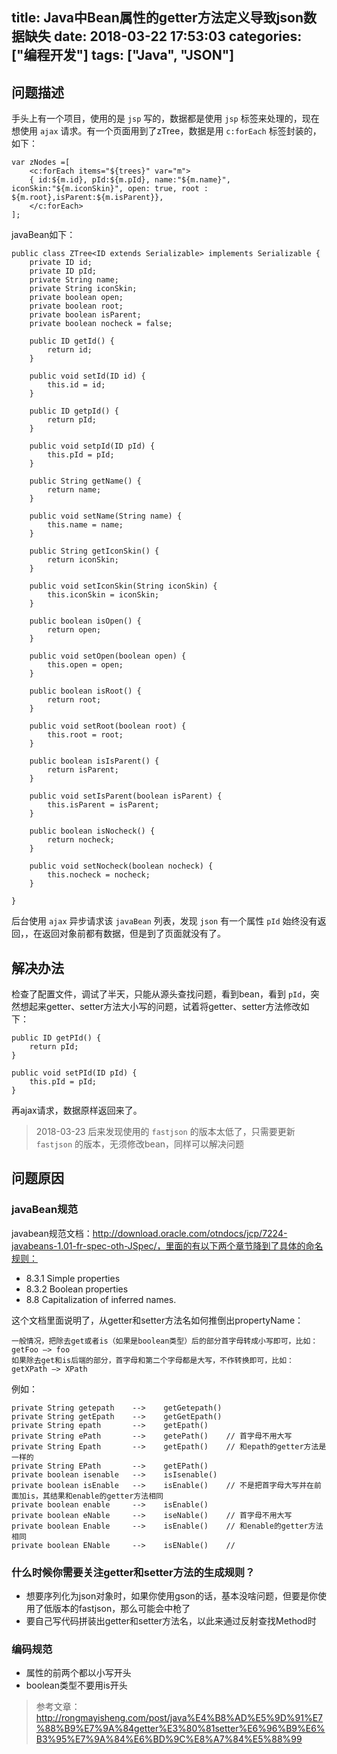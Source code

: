 title: Java中Bean属性的getter方法定义导致json数据缺失
date: 2018-03-22 17:53:03
categories: ["编程开发"]
tags: ["Java", "JSON"]
---

## 问题描述

手头上有一个项目，使用的是 `jsp` 写的，数据都是使用 `jsp` 标签来处理的，现在想使用 `ajax` 请求。有一个页面用到了zTree，数据是用 `c:forEach` 标签封装的，如下：

```
var zNodes =[
    <c:forEach items="${trees}" var="m">
    { id:${m.id}, pId:${m.pId}, name:"${m.name}", iconSkin:"${m.iconSkin}", open: true, root : ${m.root},isParent:${m.isParent}},
    </c:forEach>
];
```

javaBean如下：

```
public class ZTree<ID extends Serializable> implements Serializable {
    private ID id;
    private ID pId;
    private String name;
    private String iconSkin;
    private boolean open;
    private boolean root;
    private boolean isParent;
    private boolean nocheck = false;

    public ID getId() {
        return id;
    }

    public void setId(ID id) {
        this.id = id;
    }

    public ID getpId() {
        return pId;
    }

    public void setpId(ID pId) {
        this.pId = pId;
    }

    public String getName() {
        return name;
    }

    public void setName(String name) {
        this.name = name;
    }

    public String getIconSkin() {
        return iconSkin;
    }

    public void setIconSkin(String iconSkin) {
        this.iconSkin = iconSkin;
    }

    public boolean isOpen() {
        return open;
    }

    public void setOpen(boolean open) {
        this.open = open;
    }

    public boolean isRoot() {
        return root;
    }

    public void setRoot(boolean root) {
        this.root = root;
    }

    public boolean isIsParent() {
        return isParent;
    }

    public void setIsParent(boolean isParent) {
        this.isParent = isParent;
    }

    public boolean isNocheck() {
        return nocheck;
    }

    public void setNocheck(boolean nocheck) {
        this.nocheck = nocheck;
    }

}
```

后台使用 `ajax` 异步请求该 `javaBean` 列表，发现 `json` 有一个属性 `pId` 始终没有返回，，在返回对象前都有数据，但是到了页面就没有了。


## 解决办法

检查了配置文件，调试了半天，只能从源头查找问题，看到bean，看到 `pId`，突然想起来getter、setter方法大小写的问题，试着将getter、setter方法修改如下：

```
public ID getPId() {
    return pId;
}

public void setPId(ID pId) {
    this.pId = pId;
}
```

再ajax请求，数据原样返回来了。

> 2018-03-23 后来发现使用的 `fastjson` 的版本太低了，只需要更新 `fastjson` 的版本，无须修改bean，同样可以解决问题


## 问题原因

### javaBean规范

javabean规范文档：http://download.oracle.com/otndocs/jcp/7224-javabeans-1.01-fr-spec-oth-JSpec/，里面的有以下两个章节降到了具体的命名规则：

> 
* 8.3.1 Simple properties
* 8.3.2 Boolean properties
* 8.8 Capitalization of inferred names.

这个文档里面说明了，从getter和setter方法名如何推倒出propertyName：

    一般情况，把除去get或者is（如果是boolean类型）后的部分首字母转成小写即可，比如：getFoo –> foo
    如果除去get和is后端的部分，首字母和第二个字母都是大写，不作转换即可，比如：getXPath –> XPath

例如：

```
private String getepath    -->    getGetepath()
private String getEpath    -->    getGetEpath()
private String epath       -->    getEpath()     
private String ePath       -->    getePath()    // 首字母不用大写
private String Epath       -->    getEpath()    // 和epath的getter方法是一样的
private String EPath       -->    getEPath()
private boolean isenable   -->    isIsenable()
private boolean isEnable   -->    isEnable()    // 不是把首字母大写并在前面加is，其结果和enable的getter方法相同
private boolean enable     -->    isEnable()
private boolean eNable     -->    iseNable()    // 首字母不用大写
private boolean Enable     -->    isEnable()    // 和enable的getter方法相同
private boolean ENable     -->    isENable()    //
```

### 什么时候你需要关注getter和setter方法的生成规则？

* 想要序列化为json对象时，如果你使用gson的话，基本没啥问题，但要是你使用了低版本的fastjson，那么可能会中枪了
* 要自己写代码拼装出getter和setter方法名，以此来通过反射查找Method时


### 编码规范

* 属性的前两个都以小写开头
* boolean类型不要用is开头


> 参考文章：http://rongmayisheng.com/post/java%E4%B8%AD%E5%9D%91%E7%88%B9%E7%9A%84getter%E3%80%81setter%E6%96%B9%E6%B3%95%E7%9A%84%E6%BD%9C%E8%A7%84%E5%88%99